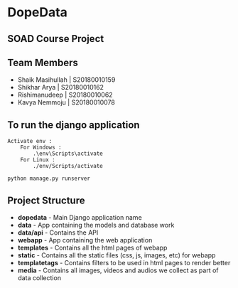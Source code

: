 # DopeData

## SOAD Course Project

## Team Members
* Shaik Masihullah | S20180010159
* Shikhar Arya | S20180010162
* Rishimanudeep | S20180010062
* Kavya Nemmoju | S20180010078
## To run the django application
```
Activate env :
	For Windows :
		.\env\Scripts\activate
	For Linux :
		./env/Scripts/activate

python manage.py runserver
```

## Project Structure
* **dopedata** - Main Django application name
* **data** - App containing the models and database work
* **data/api** - Contains the API
* **webapp** - App containing the web application
* **templates** - Contains all the html pages of webapp
* **static** - Contains all the static files (css, js, images, etc) for webapp
* **templatetags** - Contains filters to be used in html pages to render better
* **media** - Contains all images, videos and audios we collect as part of data collection